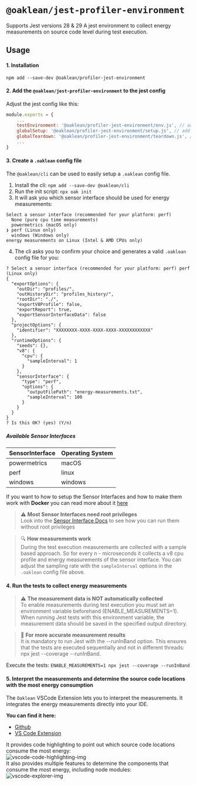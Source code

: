 # `@oaklean/jest-profiler-environment`

Supports Jest versions 28 & 29
A jest environment to collect energy measurements on source code level during test execution.

## Usage

#### 1. Installation
`npm add --save-dev @oaklean/profiler-jest-environment`

#### 2. Add the `@oaklean/jest-profiler-environment` to the jest config

Adjust the jest config like this:
```javascript
module.exports = {
	...
	testEnvironment: '@oaklean/profiler-jest-environment/env.js', // add this line
	globalSetup: '@oaklean/profiler-jest-environment/setup.js', // add this line
	globalTeardown: '@oaklean/profiler-jest-environment/teardown.js', // add this line
	...
}
```

#### 3. Create a `.oaklean` config file
The `@oaklean/cli` can be used to easily setup a `.oaklean` config file.
1. Install the cli: `npm add --save-dev @oaklean/cli`
2. Run the init script: `npx oak init`
3. It will ask you which sensor interface should be used for energy measurements:
```
Select a sensor interface (recommended for your platform: perf)
  None (pure cpu time measurements)
  powermetrics (macOS only)
❯ perf (Linux only)
  windows (Windows only)
energy measurements on Linux (Intel & AMD CPUs only)
```
4. The cli asks you to confirm your choice and generates a valid `.oaklean` config file for you:
```
? Select a sensor interface (recommended for your platform: perf) perf (Linux only)
{
  "exportOptions": {
    "outDir": "profiles/",
    "outHistoryDir": "profiles_history/",
    "rootDir": "./",
    "exportV8Profile": false,
    "exportReport": true,
    "exportSensorInterfaceData": false
  },
  "projectOptions": {
    "identifier": "XXXXXXXX-XXXX-XXXX-XXXX-XXXXXXXXXXXX"
  },
  "runtimeOptions": {
    "seeds": {},
    "v8": {
      "cpu": {
        "sampleInterval": 1
      }
    },
    "sensorInterface": {
      "type": "perf",
      "options": {
        "outputFilePath": "energy-measurements.txt",
        "sampleInterval": 100
      }
    }
  }
}
? Is this OK? (yes) (Y/n)
```
##### Available Sensor Interfaces

| SensorInterface | Operating System |
| --------------- | ---------------- |
| powermetrics		| macOS						 |
| perf						| linux						 |
| windows					| windows					 |

If you want to how to setup the Sensor Interfaces and how to make them work with **Docker** you can read more about it [here](/docs/SensorInterfaces.md)


> :warning: **Most Sensor Interfaces need root privileges**<br>
> Look into the [Sensor Interface Docs](/docs/SensorInterfaces.md) to see how you can run them without root privileges

> :mag: **How measurements work**<br>
> During the test execution measurements are collected with a sample based approach. So for every n - microseconds it collects a v8 cpu profile and energy measurements of the sensor interface. You can adjust the sampling rate with the `sampleInterval` options in the `.oaklean` config file above.

#### 4. Run the tests to collect energy measurements
> :warning: **The measurement data is NOT automatically collected**<br>
To enable measurements during test execution you must set an environment variable beforehand (ENABLE_MEASUREMENTS=1).
When running Jest tests with this environment variable, the measurement data should be saved in the specified output directory.

> :pinched_fingers: **For more accurate measurement results**<br>
It is mandatory to run Jest with the --runInBand option. This ensures that the tests are executed sequentially and not in different threads: npx jest --coverage --runInBand.

Execute the tests:
`ENABLE_MEASUREMENTS=1 npx jest --coverage --runInBand`

#### 5. Interpret the measurements and determine the source code locations with the most energy consumption

The `Oaklean` VSCode Extension lets you to interpret the measurements. It integrates the energy measurements directly into your IDE.

**You can find it here:**
- <a href="https://github.com/hitabisgmbh/oaklean-vscode" target="_blank">Github</a>
- <a href="https://marketplace.visualstudio.com/items?itemName=HitabisGmbH.oaklean" target="_blank">VS Code Extension</a>

It provides code highlighting to point out which source code locations consume the most energy:
<br>
![vscode-code-highlighting-img](https://github.com/hitabisgmbh/oaklean/blob/main/images/vscode-code-highlighting.png?raw=true)
<br>
It also provides multiple features to determine the components that consume the most energy, including node modules:
<br>
![vscode-explorer-img](https://github.com/hitabisgmbh/oaklean/blob/main/images/vscode-explorer.png?raw=true)